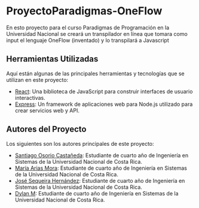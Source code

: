 # ProyectoParadigmas-OneFlow
En esto proyecto para el curso Paradigmas de Programación en la Universidad Nacional se creará un transpilador en línea que tomara como input el lenguaje OneFlow (inventado) y lo transpilará a Javascript

## Herramientas Utilizadas

Aquí están algunas de las principales herramientas y tecnologías que se utilizan en este proyecto:

- [React](https://reactjs.org/): Una biblioteca de JavaScript para construir interfaces de usuario interactivas.
- [Express](https://expressjs.com/): Un framework de aplicaciones web para Node.js utilizado para crear servicios web y API.

## Autores del Proyecto

Los siguientes son los autores principales de este proyecto:

- [Santiago Osorio Castañeda](https://github.com/Osorio-Tiago): Estudiante de cuarto año de Ingeniería en Sistemas de la Universidad Nacional de Costa Rica.
- [María Arias Mora](https://github.com/PaulaTomoko): Estudiante de cuarto año de Ingeniería en Sistemas de la Universidad Nacional de Costa Rica.
- [José Sequeira Hernández](https://github.com/Jose0696): Estudiante de cuarto año de Ingeniería en Sistemas de la Universidad Nacional de Costa Rica.
- [Dylan M](https://github.com/dylancr27): Estudiante de cuarto año de Ingeniería en Sistemas de la Universidad Nacional de Costa Rica.
